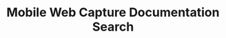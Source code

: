 ---
layout: search-page
title: Mobile Web Capture Documentation Search
keywords: Mobile Web Capture Documentation Search
cx: 912cbb35fff874a8d
---